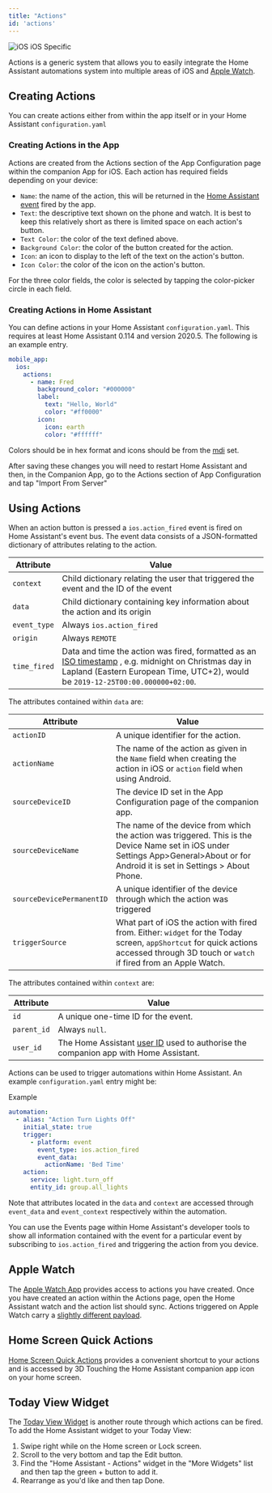 ```yaml
---
title: "Actions"
id: 'actions'
---
```


![iOS](/assets/apple.svg) iOS Specific

Actions is a generic system that allows you to easily integrate the Home Assistant automations system into multiple areas of iOS and [Apple Watch](/apple-watch/apple-watch.md).

## Creating Actions

You can create actions either from within the app itself or in your Home Assistant `configuration.yaml`

### Creating Actions in the App

Actions are created from the Actions section of the App Configuration page within the companion App for iOS. Each action has required fields depending on your device:
*   `Name`: the name of the action, this will be returned in the [Home Assistant event](https://www.home-assistant.io/docs/configuration/events/) fired by the app.
*   `Text`: the descriptive text shown on the phone and watch. It is best to keep this relatively short as there is limited space on each action's button.
*   `Text Color`: the color of the text defined above.
*   `Background Color`: the color of the button created for the action.
*   `Icon`: an icon to display to the left of the text on the action's button.
*   `Icon Color`: the color of the icon on the action's button.

For the three color fields, the color is selected by tapping the color-picker circle in each field.

### Creating Actions in Home Assistant

You can define actions in your Home Assistant `configuration.yaml`. This requires at least Home Assistant 0.114 and version 2020.5. The following is an example entry.

```yaml
mobile_app:
  ios:
    actions:
      - name: Fred
        background_color: "#000000"
        label:
          text: "Hello, World"
          color: "#ff0000"
        icon:
          icon: earth
          color: "#ffffff"
```

Colors should be in hex format and icons should be from the [mdi](https://materialdesignicons.com/) set.

After saving these changes you will need to restart Home Assistant and then, in the Companion App, go to the Actions section of App Configuration and tap "Import From Server"

## Using Actions
When an action button is pressed a `ios.action_fired` event is fired on Home Assistant's event bus. The event data consists of a JSON-formatted dictionary of attributes relating to the action.

| Attribute | Value |
| ------ | ------ |
| `context` | Child dictionary relating the user that triggered the event and the ID of the event |
| `data` | Child dictionary containing key information about the action and its origin |
| `event_type` | Always `ios.action_fired` |
| `origin` | Always `REMOTE` |
| `time_fired` | Data and time the action was fired, formatted as an [ISO timestamp](https://en.wikipedia.org/wiki/ISO_8601) , e.g. midnight on Christmas day in Lapland (Eastern European Time, UTC+2), would be `2019-12-25T00:00.000000+02:00`. |

The attributes contained within `data` are:

| Attribute | Value |
| ------ | ------ |
| `actionID` | A unique identifier for the action. |
| `actionName` | The name of the action as given in the `Name` field when creating the action in iOS or `action` field when using Android. |
| `sourceDeviceID` | The device ID set in the App Configuration page of the companion app. |
| `sourceDeviceName` | The name of the device from which the action was triggered. This is the Device Name set in iOS under Settings App>General>About or for Android it is set in Settings > About Phone. |
| `sourceDevicePermanentID` | A unique identifier of the device through which the action was triggered |
| `triggerSource` | What part of iOS the action with fired from. Either: `widget` for the Today screen, `appShortcut` for quick actions accessed through 3D touch or `watch` if fired from an Apple Watch. |

The attributes contained within `context` are:

| Attribute | Value |
| ------ | ------ |
| `id` | A unique one-time ID for the event. |
| `parent_id` | Always `null`. |
| `user_id` | The Home Assistant [user ID](https://www.home-assistant.io/docs/authentication/#user-accounts) used to authorise the companion app with Home Assistant. |

Actions can be used to trigger automations within Home Assistant. An example `configuration.yaml` entry might be:

Example

```yaml
automation:
  - alias: "Action Turn Lights Off"
    initial_state: true
    trigger:
      - platform: event
        event_type: ios.action_fired
        event_data:
          actionName: 'Bed Time'
    action:
      service: light.turn_off
      entity_id: group.all_lights
```
Note that attributes located in the `data` and `context` are accessed through `event_data` and `event_context` respectively within the automation.

You can use the Events page within Home Assistant's developer tools to show all information contained with the event for a particular event by subscribing to `ios.action_fired` and triggering the action from you device.

## Apple Watch

The [Apple Watch App](/apple-watch/apple-watch.md) provides access to actions you have created. Once you have created an action within the Actions page, open the Home Assistant watch and the action list should sync. Actions triggered on Apple Watch carry a [slightly different payload](/apple-watch/actions.md).


## Home Screen Quick Actions
[Home Screen Quick Actions](https://support.apple.com/guide/iphone/keep-apps-handy-iph414564dba/ios#iph1ffcbd691) provides a convenient shortcut to your actions and is accessed by 3D Touching the Home Assistant companion app icon on your home screen.

## Today View Widget
The [Today View Widget](https://support.apple.com/en-gb/HT207122) is another route through which actions can be fired. To add the Home Assistant widget to your Today View:

1.  Swipe right while on the Home screen or Lock screen.
2.  Scroll to the very bottom and tap the Edit button.
3.  Find the "Home Assistant - Actions" widget in the "More Widgets" list and then tap the green + button to add it.
4.  Rearrange as you'd like and then tap Done.
